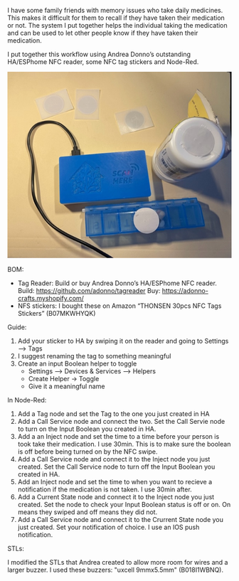 

I have some family friends with memory issues who take daily medicines. This makes it difficult for them to recall if they have taken their medication or not. The system I put together helps the individual taking the medication and can be used to let other people know if they have taken their medication.

I put together this workflow using Andrea Donno’s outstanding HA/ESPhome NFC reader, some NFC tag stickers and Node-Red. 

![NFC1](/pics/NFC1.jpg)

BOM:
 
-	Tag Reader: Build or buy Andrea Donno’s HA/ESPhome NFC reader. Build: https://github.com/adonno/tagreader Buy: https://adonno-crafts.myshopify.com/
-	NFS stickers: I bought these on Amazon “THONSEN 30pcs NFC Tags Stickers” (B07MKWHYQK)


Guide:
1) Add your sticker to HA by swiping it on the reader and going to Settings –> Tags
2) I suggest renaming the tag to something meaningful
3) Create an input Boolean helper to toggle
   - Settings –> Devices & Services –> Helpers
   - Create Helper -> Toggle
   - Give it a meaningful name

In Node-Red:

1) Add a Tag node and set the Tag to the one you just created in HA
2) Add a Call Service node and connect the two. Set the Call Servie node to turn on the Input Boolean you created in HA.
3) Add a an Inject node and set the time to a time before your person is took take their medication. I use 30min. This is to make sure the boolean is off before being turned on by the NFC swipe.
4) Add a Call Service node and connect it to the Inject node you just created. Set the Call Service node to turn off the Input Boolean you created in HA.
5) Add an Inject node and set the time to when you want to recieve a notification if the medication is not taken. I use 30min after.
6) Add a Current State node and connect it to the Inject node you just created. Set the node to check your Input Boolean status is off or on. On means they swiped and off means they did not.
7) Add a Call Service node and connect it to the Crurrent State node you just created. Set your notification of choice. I use an IOS push notification.

STLs:

I modified the STLs that Andrea created to allow more room for wires and a larger buzzer. I used these buzzers: "uxcell 9mmx5.5mm" (B018I1WBNQ).
